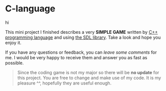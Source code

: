 # C-language
hi

This mini project I finished describes a very **SIMPLE GAME** written by [C++ programming language](http://www.cplusplus.com/) and using [the SDL library](https://www.libsdl.org/). Take a look and hope you enjoy it.

If you have any questions or feedback, you can *leave some comments* for me. I would be very happy to receive them and answer you as fast as possible.

> Since the coding game is not my major so there will be **no update** for this project. You are free to change and make use of my code. It is my pleasure ^^, hopefully they are useful enough.
